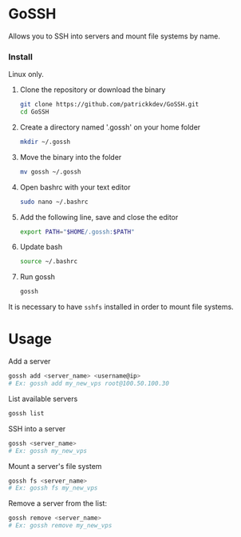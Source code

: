 # GoSSH
Allows you to SSH into servers and mount file systems by name.

### Install
Linux only.

1. Clone the repository or download the binary
    ```bash
    git clone https://github.com/patrickkdev/GoSSH.git
    cd GoSSH
    ```

2. Create a directory named '.gossh' on your home folder
    ```bash
    mkdir ~/.gossh
    ```

3. Move the binary into the folder
    ```bash
    mv gossh ~/.gossh
    ```

4. Open bashrc with your text editor
    ```bash
    sudo nano ~/.bashrc
    ```

5. Add the following line, save and close the editor
    ```bash
    export PATH="$HOME/.gossh:$PATH"
    ```
6. Update bash
    ```bash
    source ~/.bashrc
    ```

8. Run gossh
    ```bash
    gossh
    ```

It is necessary to have `sshfs` installed in order to mount file systems.

# Usage

Add a server
```bash
gossh add <server_name> <username@ip>
# Ex: gossh add my_new_vps root@100.50.100.30
```

List available servers
```bash
gossh list
```

SSH into a server
```bash
gossh <server_name>
# Ex: gossh my_new_vps
```

Mount a server's file system
```bash
gossh fs <server_name>
# Ex: gossh fs my_new_vps
```

Remove a server from the list:
```bash
gossh remove <server_name>
# Ex: gossh remove my_new_vps
```
